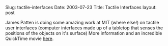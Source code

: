 Slug: tactile-interfaces
Date: 2003-07-23
Title: Tactile Interfaces
layout: post

James Patten is doing some amazing work at MIT (where else!) on tactile user interfaces (computer interfaces made up of a tabletop that senses the positions of the objects on it&#39;s surface) More information and an incredible QuickTime movie <a href="http://web.media.mit.edu/~jpatten/">here</a>.
